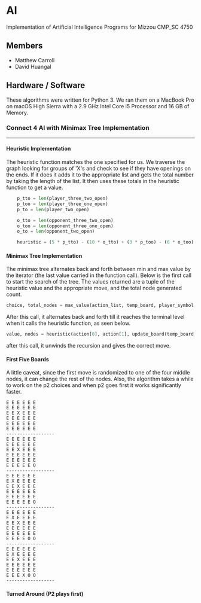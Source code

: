 # AI
Implementation of Artificial Intelligence Programs for Mizzou CMP_SC 4750

## Members
* Matthew Carroll
* David Huangal

## Hardware / Software
These algorithms were written for Python 3. We ran them on a MacBook Pro on macOS High Sierra with a 2.9 GHz Intel Core i5 Processor and 16 GB of Memory.

### Connect 4 AI with Minimax Tree Implementation
---
#### Heuristic Implementation

The heuristic function matches the one specified for us. We traverse the graph looking for groups of 'X's and check to see if they have openings on the ends. If it does it adds it to the appropriate list and gets the total number by taking the length of the list. It then uses these totals in the heuristic function to get a value.
```python
    p_tto = len(player_three_two_open)
    p_too = len(player_three_one_open)
    p_to = len(player_two_open)

    o_tto = len(opponent_three_two_open)
    o_too = len(opponent_three_one_open)
    o_to = len(opponent_two_open)

    heuristic = (5 * p_tto) - (10 * o_tto) + (3 * p_too) - (6 * o_too) + p_to - o_to
```

#### Minimax Tree Implementation

The minimax tree alternates back and forth between min and max value by the iterator (the last value carried in the function call). Below is the first call to start the search of the tree. The values returned are a tuple of the heuristic value and the appropriate move, and the total node generated count.  
```python
choice, total_nodes = max_value(action_list, temp_board, player_symbol, player_win, opp_win, opponent_symbol, 0)
```

After this call, it alternates back and forth till it reaches the terminal level when it calls the heuristic function, as seen below.

```python
value, nodes = heuristic(action[0], action[1], update_board(temp_board, player, action), player_char, opp_char, player_win, opp_win)
```

after this call, it unwinds the recursion and gives the correct move.

#### First Five Boards

A little caveat, since the first move is randomized to one of the four middle nodes, it can change the rest of the nodes. Also, the algorithm takes a while to work on the p2 choices and when p2 goes first it works significantly faster. 

```
E E E E E E 
E E E E E E 
E E X E E E 
E E E E E E 
E E E E E E 
E E E E E E 
------------------
E E E E E E 
E E E E E E 
E E X E E E 
E E E E E E 
E E E E E E 
E E E E E O 
------------------
E E E E E E 
E X E E E E 
E E X E E E 
E E E E E E 
E E E E E E 
E E E E E O 
------------------
E E E E E E 
E X E E E E 
E E X E E E 
E E E E E E 
E E E E E E 
E E E E O O 
------------------
E E E E E E 
E X E E E E 
E E X E E E 
E E E E E E 
E E E E E E 
E E E X O O 
------------------
```


#### Turned Around (P2 plays first)

```


```